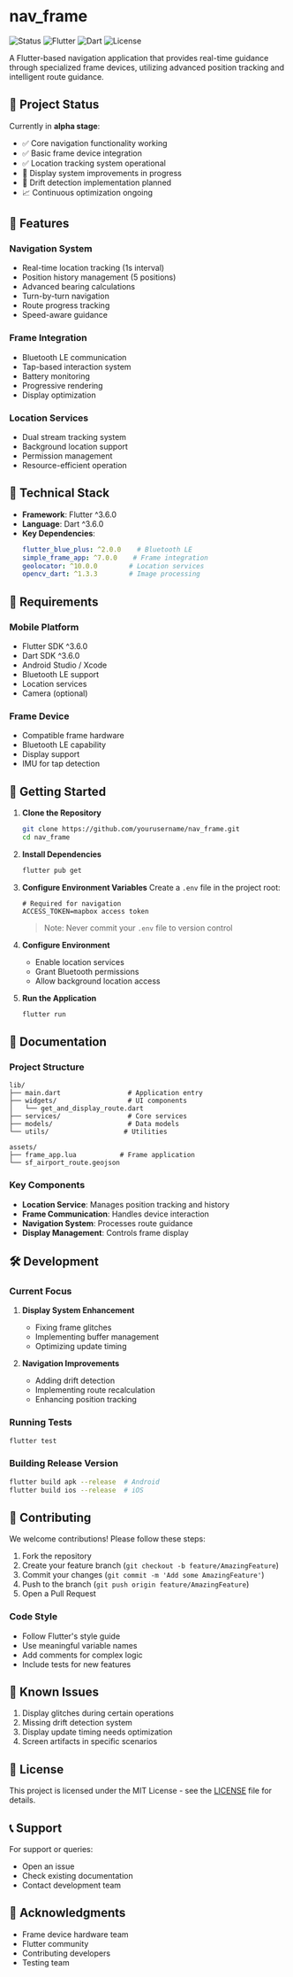 # nav_frame

![Status](https://img.shields.io/badge/status-alpha-orange)
![Flutter](https://img.shields.io/badge/flutter-%5E3.6.0-blue)
![Dart](https://img.shields.io/badge/dart-%5E3.6.0-blue)
![License](https://img.shields.io/badge/license-MIT-green)

A Flutter-based navigation application that provides real-time guidance through specialized frame devices, utilizing advanced position tracking and intelligent route guidance.

## 🚧 Project Status

Currently in **alpha stage**:
- ✅ Core navigation functionality working
- ✅ Basic frame device integration
- ✅ Location tracking system operational
- 🔄 Display system improvements in progress
- 🔄 Drift detection implementation planned
- 📈 Continuous optimization ongoing

## 🌟 Features

### Navigation System
- Real-time location tracking (1s interval)
- Position history management (5 positions)
- Advanced bearing calculations
- Turn-by-turn navigation
- Route progress tracking
- Speed-aware guidance

### Frame Integration
- Bluetooth LE communication
- Tap-based interaction system
- Battery monitoring
- Progressive rendering
- Display optimization

### Location Services
- Dual stream tracking system
- Background location support
- Permission management
- Resource-efficient operation

## 🔧 Technical Stack

- **Framework**: Flutter ^3.6.0
- **Language**: Dart ^3.6.0
- **Key Dependencies**:
  ```yaml
  flutter_blue_plus: ^2.0.0    # Bluetooth LE
  simple_frame_app: ^7.0.0    # Frame integration
  geolocator: ^10.0.0        # Location services
  opencv_dart: ^1.3.3        # Image processing
  ```

## 📱 Requirements

### Mobile Platform
- Flutter SDK ^3.6.0
- Dart SDK ^3.6.0
- Android Studio / Xcode
- Bluetooth LE support
- Location services
- Camera (optional)

### Frame Device
- Compatible frame hardware
- Bluetooth LE capability
- Display support
- IMU for tap detection

## 🚀 Getting Started

1. **Clone the Repository**
   ```bash
   git clone https://github.com/yourusername/nav_frame.git
   cd nav_frame
   ```

2. **Install Dependencies**
   ```bash
   flutter pub get
   ```

3. **Configure Environment Variables**
   Create a `.env` file in the project root:
   ```
   # Required for navigation
   ACCESS_TOKEN=mapbox access token
   ```
   > Note: Never commit your `.env` file to version control

4. **Configure Environment**
   - Enable location services
   - Grant Bluetooth permissions
   - Allow background location access

5. **Run the Application**
   ```bash
   flutter run
   ```

## 📖 Documentation

### Project Structure
```
lib/
├── main.dart                 # Application entry
├── widgets/                  # UI components
│   └── get_and_display_route.dart
├── services/                 # Core services
├── models/                   # Data models
└── utils/                   # Utilities

assets/
├── frame_app.lua           # Frame application
└── sf_airport_route.geojson
```

### Key Components
- **Location Service**: Manages position tracking and history
- **Frame Communication**: Handles device interaction
- **Navigation System**: Processes route guidance
- **Display Management**: Controls frame display

## 🛠 Development

### Current Focus
1. **Display System Enhancement**
   - Fixing frame glitches
   - Implementing buffer management
   - Optimizing update timing

2. **Navigation Improvements**
   - Adding drift detection
   - Implementing route recalculation
   - Enhancing position tracking

### Running Tests
```bash
flutter test
```

### Building Release Version
```bash
flutter build apk --release  # Android
flutter build ios --release  # iOS
```

## 🤝 Contributing

We welcome contributions! Please follow these steps:

1. Fork the repository
2. Create your feature branch (`git checkout -b feature/AmazingFeature`)
3. Commit your changes (`git commit -m 'Add some AmazingFeature'`)
4. Push to the branch (`git push origin feature/AmazingFeature`)
5. Open a Pull Request

### Code Style
- Follow Flutter's style guide
- Use meaningful variable names
- Add comments for complex logic
- Include tests for new features

## 📝 Known Issues

1. Display glitches during certain operations
2. Missing drift detection system
3. Display update timing needs optimization
4. Screen artifacts in specific scenarios

## 📜 License

This project is licensed under the MIT License - see the [LICENSE](LICENSE) file for details.

## 📞 Support

For support or queries:
- Open an issue
- Check existing documentation
- Contact development team

## 🙏 Acknowledgments

- Frame device hardware team
- Flutter community
- Contributing developers
- Testing team
